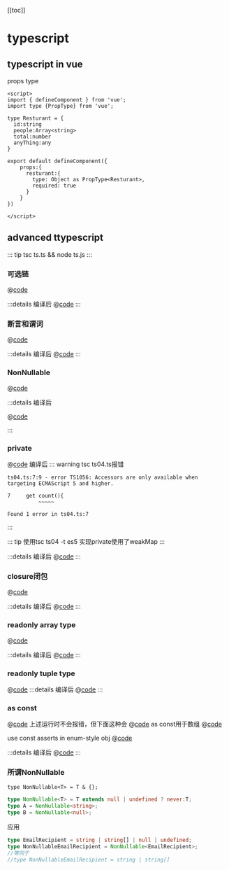 [[toc]]
# typescript
## typescript in vue
props type
```vue
<script>
import { defineComponent } from 'vue';
import type {PropType} from 'vue';

type Resturant = {
  id:string
  people:Array<string>
  total:number
  anyThing:any  
}

export default defineComponent({
    props:{
      resturant:{
        type: Object as PropType<Resturant>,
        required: true
      }
    }
})

</script>
```

## advanced ttypescript

::: tip 
tsc ts.ts && node ts.js
:::

### 可选链

@[code](../../codeReference/typescript/ts01.ts)

:::details 编译后
@[code](../../codeReference/typescript/ts01.js)
:::

### 断言和谓词

@[code](../../codeReference/typescript/ts02.ts)

:::details 编译后
@[code](../../codeReference/typescript/ts02.js)
:::
### NonNullable
@[code](../../codeReference/typescript/ts03.ts)

:::details 编译后

@[code](../../codeReference/typescript/ts03.js)

:::

### private 

@[code](../../codeReference/typescript/ts04.ts)
编译后
::: warning tsc ts04.ts报错
```shell
ts04.ts:7:9 - error TS1056: Accessors are only available when targeting ECMAScript 5 and higher.

7     get count(){
          ~~~~~

Found 1 error in ts04.ts:7
```
:::


::: tip 使用tsc ts04 -t es5
实现private使用了weakMap
:::

:::details 编译后
@[code](../../codeReference/typescript/ts04.js)
:::

### closure闭包

@[code](../../codeReference/typescript/ts05.ts)

:::details 编译后
@[code](../../codeReference/typescript/ts05.js)
:::

### readonly array type

@[code](../../codeReference/typescript/ts06.ts)

:::details 编译后
@[code](../../codeReference/typescript/ts06.js)
:::

### readonly tuple type

@[code](../../codeReference/typescript/ts07.ts)
:::details 编译后
@[code](../../codeReference/typescript/ts07.js)
:::


### as const 

@[code](../../codeReference/typescript/ts08.ts)
上述运行时不会报错，但下面这种会
@[code](../../codeReference/typescript/ts09.ts)
as const用于数组
@[code](../../codeReference/typescript/ts08.ts)

use const asserts in enum-style obj
@[code](../../codeReference/typescript/ts11.ts)

:::details 编译后
@[code](../../codeReference/typescript/ts11.js)
:::

### 所谓NonNullable
`type NonNullable<T> = T & {};`
```ts
type NonNullable<T> = T extends null | undefined ? never:T;
type A = NonNullable<string>;
type B = NonNullable<null>;
```

应用  
```ts
type EmailRecipient = string | string[] | null | undefined;
type NonNullableEmailRecipient = NonNullable<EmailRecipient>;
//等同于
//type NonNullableEmailRecipient = string | string[]
```


